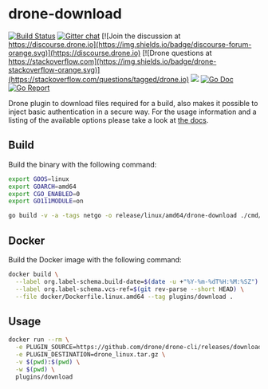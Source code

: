 # drone-download

[![Build Status](http://cloud.drone.io/api/badges/drone-plugins/drone-download/status.svg)](http://cloud.drone.io/drone-plugins/drone-download)
[![Gitter chat](https://badges.gitter.im/drone/drone.png)](https://gitter.im/drone/drone)
[![Join the discussion at https://discourse.drone.io](https://img.shields.io/badge/discourse-forum-orange.svg)](https://discourse.drone.io)
[![Drone questions at https://stackoverflow.com](https://img.shields.io/badge/drone-stackoverflow-orange.svg)](https://stackoverflow.com/questions/tagged/drone.io)
[![](https://images.microbadger.com/badges/image/plugins/download.svg)](https://microbadger.com/images/plugins/download "Get your own image badge on microbadger.com")
[![Go Doc](https://godoc.org/github.com/drone-plugins/drone-download?status.svg)](http://godoc.org/github.com/drone-plugins/drone-download)
[![Go Report](https://goreportcard.com/badge/github.com/drone-plugins/drone-download)](https://goreportcard.com/report/github.com/drone-plugins/drone-download)

Drone plugin to download files required for a build, also makes it possible to inject basic authentication in a secure way. For the usage information and a listing of the available options please take a look at [the docs](http://plugins.drone.io/drone-plugins/drone-download/).

## Build

Build the binary with the following command:

```bash
export GOOS=linux
export GOARCH=amd64
export CGO_ENABLED=0
export GO111MODULE=on

go build -v -a -tags netgo -o release/linux/amd64/drone-download ./cmd/drone-download
```

## Docker

Build the Docker image with the following command:

```bash
docker build \
  --label org.label-schema.build-date=$(date -u +"%Y-%m-%dT%H:%M:%SZ") \
  --label org.label-schema.vcs-ref=$(git rev-parse --short HEAD) \
  --file docker/Dockerfile.linux.amd64 --tag plugins/download .
```

## Usage

```bash
docker run --rm \
  -e PLUGIN_SOURCE=https://github.com/drone/drone-cli/releases/download/v0.8.5/drone_linux_amd64.tar.gz \
  -e PLUGIN_DESTINATION=drone_linux.tar.gz \
  -v $(pwd):$(pwd) \
  -w $(pwd) \
  plugins/download
```
